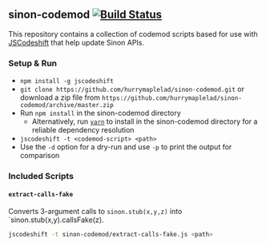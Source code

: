 ## sinon-codemod [![Build Status](https://travis-ci.org/hurrymaplelad/sinon-codemod.svg)](https://travis-ci.org/hurrymaplelad/sinon-codemod)

This repository contains a collection of codemod scripts based for use with
[JSCodeshift](https://github.com/facebook/jscodeshift) that help update Sinon APIs.

### Setup & Run

  * `npm install -g jscodeshift`
  * `git clone https://github.com/hurrymaplelad/sinon-codemod.git` or download a zip file
    from `https://github.com/hurrymaplelad/sinon-codemod/archive/master.zip`
  * Run `npm install` in the sinon-codemod directory
    * Alternatively, run [`yarn`](https://yarnpkg.com/) to install in the
      sinon-codemod directory for a reliable dependency resolution
  * `jscodeshift -t <codemod-script> <path>`
  * Use the `-d` option for a dry-run and use `-p` to print the output
    for comparison

### Included Scripts

#### `extract-calls-fake`

Converts 3-argument calls to `sinon.stub(x,y,z)` into `sinon.stub(x,y).callsFake(z).

```sh
jscodeshift -t sinon-codemod/extract-calls-fake.js <path>
```
